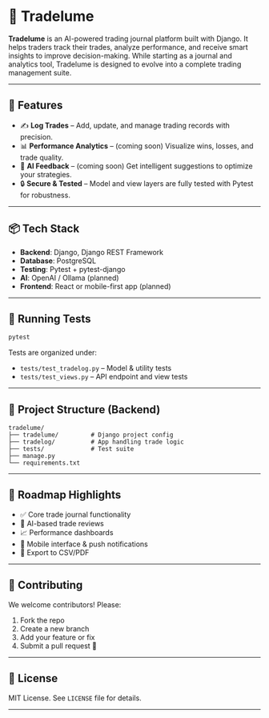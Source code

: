 # 🧠 Tradelume

**Tradelume** is an AI-powered trading journal platform built with Django. It helps traders track their trades, analyze performance, and receive smart insights to improve decision-making. While starting as a journal and analytics tool, Tradelume is designed to evolve into a complete trading management suite.

---

## 🚀 Features

* ✍️ **Log Trades** – Add, update, and manage trading records with precision.
* 📊 **Performance Analytics** – (coming soon) Visualize wins, losses, and trade quality.
* 🤖 **AI Feedback** – (coming soon) Get intelligent suggestions to optimize your strategies.
* 🔒 **Secure & Tested** – Model and view layers are fully tested with Pytest for robustness.

---

## 📦 Tech Stack

* **Backend**: Django, Django REST Framework
* **Database**: PostgreSQL
* **Testing**: Pytest + pytest-django
* **AI**: OpenAI / Ollama (planned)
* **Frontend**: React or mobile-first app (planned)

---

## 🧪 Running Tests

```bash
pytest
```

Tests are organized under:

* `tests/test_tradelog.py` – Model & utility tests
* `tests/test_views.py` – API endpoint and view tests

---

## 📁 Project Structure (Backend)

```
tradelume/
├── tradelume/         # Django project config
├── tradelog/          # App handling trade logic
├── tests/             # Test suite
├── manage.py
└── requirements.txt
```

---

## 📅 Roadmap Highlights

* ✅ Core trade journal functionality
* 🧠 AI-based trade reviews
* 📈 Performance dashboards
* 📱 Mobile interface & push notifications
* 🧾 Export to CSV/PDF

---

## 🤝 Contributing

We welcome contributors! Please:

1. Fork the repo
2. Create a new branch
3. Add your feature or fix
4. Submit a pull request 🎉

---

## 📜 License

MIT License. See `LICENSE` file for details.

---
